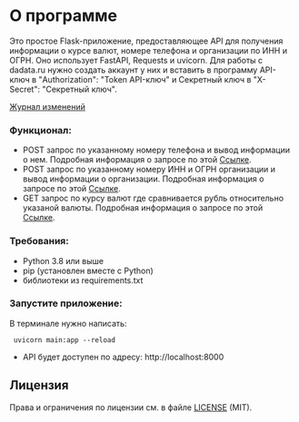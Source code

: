 # О программе
Это простое Flask-приложение, предоставляющее API для получения информации о курсе валют, номере телефона и организации по ИНН и ОГРН. 
Оно использует FastAPI, Requests и uvicorn. 
Для работы с dadata.ru нужно создать аккаунт у них и вставить в программу API-ключ в "Authorization": "Token API-ключ" и Секретный ключ в "X-Secret": "Секретный ключ".

[Журнал изменений](CHANGELOG.md)

### Функционал:

- POST запрос по указанному номеру телефона и вывод информации о нем.
Подробная информация о запросе по этой [Ссылке](https://dadata.ru/api/clean/phone/).
- POST запрос по указанному номеру ИНН и ОГРН организации и вывод информации о организации.
Подробная информация о запросе по этой [Ссылке](https://dadata.ru/api/find-party/).
- GET запрос по курсу валют где сравнивается рубль относительно указаной валюты.
Подробная информация о запросе по этой [Ссылке](https://www.cbr-xml-daily.ru/).

### Требования:
- Python 3.8 или выше
- pip (установлен вместе с Python)
- библиотеки из requirements.txt

### Запустите приложение:
В терминале нужно написать:
```
 uvicorn main:app --reload
```
- API будет доступен по адресу: http://localhost:8000

## Лицензия

Права и ограничения по лицензии см. в файле [LICENSE](LICENSE.md) (MIT).
